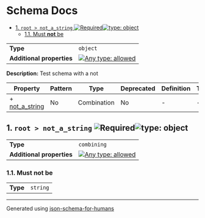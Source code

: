 # Schema Docs

- [1. `root > not_a_string` ![Required](https://img.shields.io/badge/Required-blue)![type: object](https://img.shields.io/badge/type-object-c44e52)](#not_a_string)
  - [1.1. Must **not** be](#autogenerated_heading_2)

|                           |                                                                                                                                   |
| ------------------------- | --------------------------------------------------------------------------------------------------------------------------------- |
| **Type**                  | `object`                                                                                                                          |
| **Additional properties** | [![Any type: allowed](https://img.shields.io/badge/Any%20type-allowed-green)](# "Additional Properties of any type are allowed.") |

**Description:** Test schema with a not

| Property                         | Pattern | Type        | Deprecated | Definition | Title/Description |
| -------------------------------- | ------- | ----------- | ---------- | ---------- | ----------------- |
| + [not_a_string](#not_a_string ) | No      | Combination | No         | -          | -                 |

## <a name="not_a_string"></a>1. `root > not_a_string` ![Required](https://img.shields.io/badge/Required-blue)![type: object](https://img.shields.io/badge/type-object-c44e52)

|                           |                                                                                                                                   |
| ------------------------- | --------------------------------------------------------------------------------------------------------------------------------- |
| **Type**                  | `combining`                                                                                                                       |
| **Additional properties** | [![Any type: allowed](https://img.shields.io/badge/Any%20type-allowed-green)](# "Additional Properties of any type are allowed.") |

### <a name="autogenerated_heading_2"></a>1.1. Must **not** be

|          |          |
| -------- | -------- |
| **Type** | `string` |

----------------------------------------------------------------------------------------------------------------------------
Generated using [json-schema-for-humans](https://github.com/coveooss/json-schema-for-humans)
